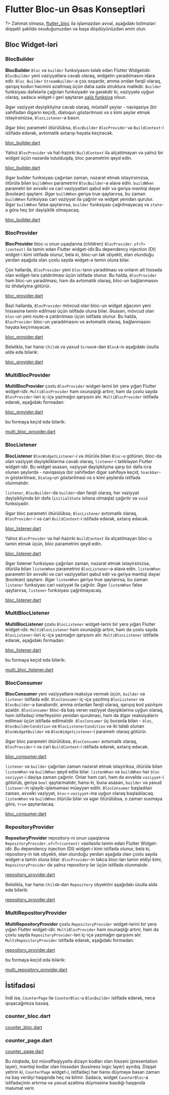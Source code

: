 # Flutter Bloc-un Əsas Konseptləri

?> Zəhmət olmasa, [flutter_bloc](https://pub.dev/packages/flutter_bloc) ilə işləməzdən əvvəl, aşağıdakı bölmələri diqqətli şəkildə oxuduğunuzdan və başa düşdüyünüzdən əmin olun.

## Bloc Widget-ləri

### BlocBuilder

**BlocBuilder** `Bloc` və `builder` funksiyasını tələb edən Flutter Widgetidir. `BlocBuilder` yeni vəziyyətlərə cavab olaraq, widgetin yaradılmasını idarə edir. `Bloc Builder` `StreamBuilder`-ə çox oxşardır, amma ondan fərqli olaraq, qarışıq kodun həcmini azaltmaq üçün daha sadə struktura malikdir. `Builder` funksiyası dəfələrlə çağrılan funksiyadır və gərəkdir ki, vəziyyətə uyğun olaraq, sadəcə widget-i geri qaytaran [xalis funksiya](https://en.wikipedia.org/wiki/Pure_function) olsun.

Əgər vəziyyət dəyişikliyinə cavab olaraq, müxtəlif şeylər - naviqasiya (bir səhifədən digərin keçid), dialoqun göstərilməsi və s kimi şeylər etmək istəyirsinizsə, `BlocListener`-ə baxın.

Əgər bloc parametri ötürülübsə, `BlocBuilder` `BlocProvider` və `BuildContext`-i istifadə edərək, avtomatik axtarışı həyata keçirəcək.

[bloc_builder.dart](../_snippets/flutter_bloc_core_concepts/bloc_builder.dart.md ':include')

Yalnız `BlocProvider` və hal-hazırki `BuildContext` ilə əlçatılmayan və yalnız bir widget üçün nəzərdə tutulduqda, bloc parametrini qeyd edin.

[bloc_builder.dart](../_snippets/flutter_bloc_core_concepts/bloc_builder_explicit_bloc.dart.md ':include')

Əgər builder funksiyası çağırılan zaman, nəzarət etmək istəyirsinizsə, ötürülə bilən `buildWhen` parametrini `BlocBuilder`-ə əlavə edin. `buildWhen` parametri bir əvvəlki və cari vəziyyətləri qəbul edir və geriyə məntiqi dəyər (boolean) qaytarır. Əgər `buildWhen` geriyə true qaytarırsa, bu zaman `buildWhen` funksiyası cari vəziyyət ilə çağrılır və widget yenidən qurulur. Əgər `buildWhen` false qaytarırsa, `builder` funksiyası çağrılmayacaq və `state`-ə görə heç bir dəyişiklik olmayacaq.

[bloc_builder.dart](../_snippets/flutter_bloc_core_concepts/bloc_builder_condition.dart.md ':include')

### BlocProvider

**BlocProvider** bloc-u onun uşaqlarına (children) `BlocProvider.of<T>(context)` ilə təmin edən Flutter widget-idir.Bu dependency injection (DI) widget-i kimi istifadə olunur, belə ki, bloc-un tək obyekti, elan olunduğu yerdən aşağıda olan çoxlu sayda widget-ə təmin oluna bilər.

Çox hallarda, `BlocProvider` yeni `bloc`-ların yaradılması və onların alt hissədə olan widget-lərə çatdırılması üçün istifadə olunur. Bu halda, `BlocProvider` həm bloc-un yaradılması, həm də avtomatik olaraq, bloc-un bağlanmasını öz öhdəliyinə götürür.

[bloc_provider.dart](../_snippets/flutter_bloc_core_concepts/bloc_provider.dart.md ':include')

Bəzi hallarda, `BlocProvider` mövcud olan bloc-un widget ağacının yeni hissəsinə təmin edilməsi üçün istifadə oluna bilər. Əsasən, mövcud olan `bloc`-un yeni route-a çatdırılması üçün istifadə olunur. Bu halda, `BlocProvider` bloc-un yaradılmasını və avtomatik olaraq, bağlanmasını həyata keçirməyəcək.

[bloc_provider.dart](../_snippets/flutter_bloc_core_concepts/bloc_provider_value.dart.md ':include')

Beləliklə, hər hansı `ChildA` və yaxud `ScreenA`-dan `BlocA`-nı aşağıdakı üsulla əldə edə bilərik:

[bloc_provider.dart](../_snippets/flutter_bloc_core_concepts/bloc_provider_lookup.dart.md ':include')

### MultiBlocProvider

**MultiBlocProvider**  çoxlu `BlocProvider` widget-lərini bir yerə yığan Flutter widget-idir. `MultiBlocProvider` həm oxunaqlığı artırır, həm də  çoxlu sayda `BlocProvider`-ləri  iç-içə yazmağın qarşısını alır. 
`MultiBlocProvider` istifadə edərək, aşağıdakı formadan:

[bloc_provider.dart](../_snippets/flutter_bloc_core_concepts/nested_bloc_provider.dart.md ':include')

bu formaya keçid edə bilərik:

[multi_bloc_provider.dart](../_snippets/flutter_bloc_core_concepts/multi_bloc_provider.dart.md ':include')

### BlocListener

**BlocListener** `BlocWidgetListener`-i və ötürülə bilən `Bloc`-u götürən, bloc-da olan vəziyyət dəyişikliklərinə cavab olaraq, `listener`-i tətikləyən Flutter widget-idir. Bu widget əsasən, vəziyyət dəyişikliyinə qarşı bir dəfə icra olunan şeylərdə - naviqasiya (bir səhifədən digər səhifəyə keçid, `Snackbar`-ın göstərilməsi, `Dialog`-un göstərilməsi və s kimi şeylərdə istifadə olunmalıdır.

`listener`, `BlocBuilder`-də `builder`-dən fərqli olaraq, hər vəziyyət dəyişikliyində bir dəfə (`initialState` istisna olmaqla) çağırılır və `void` funksiyadır.

Əgər bloc parametri ötürülübsə, `BlocListener` avtomatik olaraq, `BlocProvider`-i və cari `BuildContext`-i istifadə edərək, axtarış edəcək.

[bloc_listener.dart](../_snippets/flutter_bloc_core_concepts/bloc_listener.dart.md ':include')

Yalnız `BlocProvider` və hal-hazırki `BuildContext` ilə əlçatılmayan bloc-u təmin etmək üçün, bloc parametrini qeyd edin.

[bloc_listener.dart](../_snippets/flutter_bloc_core_concepts/bloc_listener_explicit_bloc.dart.md ':include')

Əgər listener funksiyası çağırılan zaman, nəzarət etmək istəyirsinizsə, ötürülə bilən `listenWhen` parametrini `BlocListener`-ə əlavə edin. `listenWhen` parametri bir əvvəlki və cari vəziyyətləri qəbul edir və geriyə məntiqi dəyər (boolean) qaytarır. Əgər `listenWhen` geriyə true qaytarırsa, bu zaman `listener` funksiyası cari vəziyyət ilə çağrılır. Əgər `listenWhen` false qaytarırsa, `listener` funksiyası çağrılmayacaq.

[bloc_listener.dart](../_snippets/flutter_bloc_core_concepts/bloc_listener_condition.dart.md ':include')

### MultiBlocListener

**MultiBlocListener**  çoxlu `BlocListener` widget-lərini bir yerə yığan Flutter widget-idir. `MultiBlocListener` həm oxunaqlığı artırır, həm də  çoxlu sayda `BlocListener`-ləri  iç-içə yazmağın qarşısını alır. 
`MultiBlocListener` istifadə edərək, aşağıdakı formadan:

[bloc_listener.dart](../_snippets/flutter_bloc_core_concepts/nested_bloc_listener.dart.md ':include')

bu formaya keçid edə bilərik:

[multi_bloc_listener.dart](../_snippets/flutter_bloc_core_concepts/multi_bloc_listener.dart.md ':include')

### BlocConsumer

**BlocConsumer**  yeni vəziyyətlərə reaksiya vermək üçün, `builder` və `listener` istifadə edir. `BlocConsumer` iç-içə yazılmış `BlocListener` və `BlocBuilder`-ə bərabərdir, amma onlardan fərqli olaraq, qarışıq kod yazılışını azaldır. `BlocConsumer` bloc-da baş verən vəziyyət dəyişiklərinə uyğun olaraq,  həm istifadəçi interfeysinin yenidən qurulması, həm də digər reaksiyaların edilməsi üçün istifadə edilməlidir. `BlocConsumer` üç buraxıla bilən - `bloc`, `BlocBuilderCondition` və `BlocListenerCondition` və iki tələb olunan `BlocWidgetBuilder` və `BlocWidgetListener`-i parametr olaraq götürür. 

Əgər bloc parametri ötürülübsə, `BlocConsumer` avtomatik olaraq, `BlocProvider`-i və cari `BuildContext`-i istifadə edərək, axtarış edəcək.

[bloc_consumer.dart](../_snippets/flutter_bloc_core_concepts/bloc_consumer.dart.md ':include')

`listener` və `builder` çağırılan zaman nəzarət etmək istəyiriksə, ötürülə bilən `listenWhen` və `buildWhen` qeyd edilə bilər. `listenWhen` və `buildWhen` hər `bloc` `vəziyyət`-i dəyişə zaman çağırılır. Onlar həm cari, həm də əvvəldə `vəziyyət`-i götürüb, geriyə `bool` qaytarmalıdır, hansı ki, buna əsasən, `builder` və yaxud `listener`-in işləyib-işləməməsi müəyyən edilir. `BlocConsumer` başladılan zaman, əvvəlki vəziyyət, `bloc`-ı `vəziyyət`-inə uyğun olaraq başladılacaq. `listenWhen` və `buildWhen` ötürülə bilər və əgər ötürülübsə, o zaman susmaya görə, `true` qaytarılacaq.

[bloc_consumer.dart](../_snippets/flutter_bloc_core_concepts/bloc_consumer_condition.dart.md ':include')

### RepositoryProvider

**RepositoryProvider** repository-ni onun uşaqlarına `RepositoryProvider.of<T>(context)` vasitəsilə təmin edən Flutter Widget-idir. Bu dependency injection (DI) widget-i kimi istifadə olunur, belə ki, repository-in tək obyekti, elan olunduğu yerdən aşağıda olan çoxlu sayda widget-ə təmin oluna bilər. `BlocProvider`-in təkcə bloc-ları təmin etdiyi kimi, `RepositoryProvider` də yalnız repository-lər üçün istifadə olunmalıdır.

[repository_provider.dart](../_snippets/flutter_bloc_core_concepts/repository_provider.dart.md ':include')

Beləliklə, hər hansı `ChildA`-dan `Repository` obyektini aşağıdakı üsulla əldə edə bilərik:

[repository_provider.dart](../_snippets/flutter_bloc_core_concepts/repository_provider_lookup.dart.md ':include')

### MultiRepositoryProvider

**MultiRepositoryProvider**  çoxlu `RepositoryProvider` widget-lərini bir yerə yığan Flutter widget-idir. `MultiBlocProvider` həm oxunaqlığı artırır, həm də  çoxlu sayda `RepositoryProvider`-ləri  iç-içə yazmağın qarşısını alır. 
`MultiRepositoryProvider` istifadə edərək, aşağıdakı formadan:

[repository_provider.dart](../_snippets/flutter_bloc_core_concepts/nested_repository_provider.dart.md ':include')

bu formaya keçid edə bilərik:

[multi_repository_provider.dart](../_snippets/flutter_bloc_core_concepts/multi_repository_provider.dart.md ':include')

## İstifadəsi

İndi isə, `CounterPage` ilə `CounterBloc`-u `BlocBuilder` istifadə edərək, necə qoşacağımıza baxaq.

### counter_bloc.dart

[counter_bloc.dart](../_snippets/flutter_bloc_core_concepts/counter_bloc.dart.md ':include')

### counter_page.dart

[counter_page.dart](../_snippets/flutter_bloc_core_concepts/counter_page.dart.md ':include')

Bu nöqtədə, biz müvəffəqiyyətlə dizayn kodları olan hissəni (presentation layer), məntiqi kodlar olan hissədən (business logic layer) ayırdıq. Diqqət yetirin ki, `CounterPage` widget-i, istifadəçi hər hansı düyməyə basan zaman nə baş verdiyi haqqında heç nə bilmir. Sadəcə, widget `CounterBloc`-a istifadəçinin artırma və yaxud azaltma düyməsinə basdığı haqqında məlumat verir.

